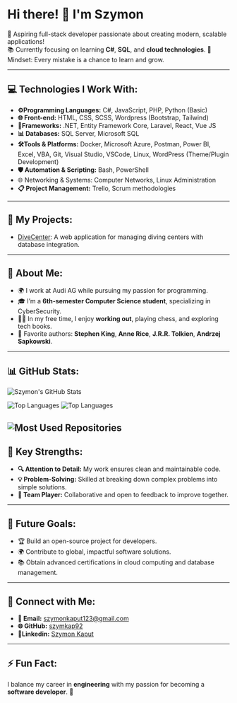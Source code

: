 # Hi there! 👋 I'm Szymon

🚀 Aspiring full-stack developer passionate about creating modern, scalable applications!  
📚 Currently focusing on learning **C#**, **SQL**, and **cloud technologies**.
🧠 Mindset: Every mistake is a chance to learn and grow.
 

---

## 💻 Technologies I Work With:
- **⚙️Programming Languages:** C#, JavaScript, PHP, Python (Basic)
- **🌐 Front-end:** HTML, CSS, SCSS, Wordpress  (Bootstrap, Tailwind)
- **🔧Frameworks:** .NET, Entity Framework Core, Laravel, React, Vue JS
- **📊 Databases:** SQL Server, Microsoft SQL
- **🛠️Tools & Platforms:** Docker, Microsoft Azure, Postman, Power BI, Excel, VBA,  Git, Visual Studio, VSCode, Linux, WordPress (Theme/Plugin Development)
- **🛡️ Automation & Scripting:** Bash, PowerShell
-  🌐 Networking & Systems: Computer Networks, Linux Administration
- **📋 Project Management:** Trello, Scrum methodologies


---

## 🌟 My Projects:
- [DiveCenter](https://github.com/szymkap92/DiveCenter): A web application for managing diving centers with database integration.

---

## 🎯 About Me:
- 🌍 I work at Audi AG while pursuing my passion for programming.
- 🎓 I’m a **6th-semester Computer Science student**, specializing in CyberSecurity.
- 🏋️‍♂️ In my free time, I enjoy **working out**, playing chess, and exploring tech books.
- 📖 Favorite authors: **Stephen King**, **Anne Rice**, **J.R.R. Tolkien**, **Andrzej Sapkowski**.

---

## 📊 GitHub Stats:
![Szymon's GitHub Stats](https://github-readme-stats.vercel.app/api?username=szymkap92&show_icons=true&theme=radical)

![Top Languages](https://github-readme-stats.vercel.app/api/top-langs/?username=szymkap92&layout=compact&theme=radical)
![Top Languages](https://github-readme-stats.vercel.app/api/top-langs/?username=szymkap92&layout=compact&theme=radical)

![Most Used Repositories](https://github-readme-stats.vercel.app/api/pin/?username=szymkap92&repo=DiveCenter&theme=radical)
---

## 📌 Key Strengths:

- **🔍 Attention to Detail:** My work ensures clean and maintainable code.
- **💡 Problem-Solving:** Skilled at breaking down complex problems into simple solutions.
- **🤝 Team Player:** Collaborative and open to feedback to improve together.
---

## 🚀 Future Goals:

- 🏆 Build an open-source project for developers.
- 🌍 Contribute to global, impactful software solutions.
- 📚 Obtain advanced certifications in cloud computing and database management.
---

## 🤝 Connect with Me:
- **📧 Email:** [szymonkaput123@gmail.com](mailto:szymonkaput123@gmail.com)
- **🌐 GitHub:** [szymkap92](https://github.com/szymkap92)
- **💼Linkedin:** [Szymon Kaput](https://www.linkedin.com/in/szymon-kaput)

---

## ⚡ Fun Fact:
I balance my career in **engineering** with my passion for becoming a **software developer**. 🚀



